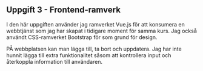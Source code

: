 ## Uppgift 3 - Frontend-ramverk

I den här uppgiften använder jag ramverket Vue.js för att konsumera en webbtjänst som jag har skapat i tidigare moment för samma kurs. 
Jag också användt CSS-ramverket Bootstrap för som grund för design. 

PÅ webbplatsen kan man lägga till, ta bort och uppdatera. Jag har inte hunnit lägga till extra funktionalitet såsom att kontrollera input och återkoppla information till användaren. 

